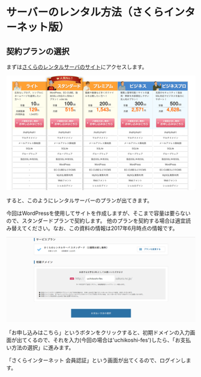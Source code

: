 # サーバーのレンタル方法（さくらインターネット版）

## 契約プランの選択

まずは[さくらのレンタルサーバのサイト](http://sakura.ne.jp)にアクセスします。

![rental-plans](/img/sakura/sakura_rental_plans.png)

すると、このようにレンタルサーバーのプランが出てきます。

今回はWordPressを使用してサイトを作成しますが、そこまで容量は要らないので、スタンダードプランで契約します。
他のプランを契約する場合は適宜読み替えてください。なお、この資料の情報は2017年6月時点の情報です。

![init-domain](/img/sakura/sakura_init_domain.png)

「お申し込みはこちら」というボタンをクリックすると、初期ドメインの入力画面が出てくるので、それを入力(今回の場合は'uchikoshi-fes')したら、「お支払い方法の選択」に進みます。

「さくらインターネット 会員認証」という画面が出てくるので、ログインします。


